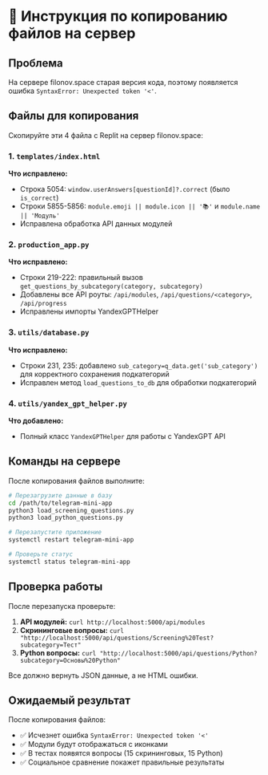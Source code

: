 # 🚀 Инструкция по копированию файлов на сервер

## Проблема
На сервере filonov.space старая версия кода, поэтому появляется ошибка `SyntaxError: Unexpected token '<'`.

## Файлы для копирования

Скопируйте эти 4 файла с Replit на сервер filonov.space:

### 1. `templates/index.html`
**Что исправлено:**
- Строка 5054: `window.userAnswers[questionId]?.correct` (было `is_correct`)
- Строки 5855-5856: `module.emoji || module.icon || '📚'` и `module.name || 'Модуль'`
- Исправлена обработка API данных модулей

### 2. `production_app.py`
**Что исправлено:**
- Строки 219-222: правильный вызов `get_questions_by_subcategory(category, subcategory)`
- Добавлены все API роуты: `/api/modules`, `/api/questions/<category>`, `/api/progress`
- Исправлены импорты YandexGPTHelper

### 3. `utils/database.py`
**Что исправлено:**
- Строки 231, 235: добавлено `sub_category=q_data.get('sub_category')` для корректного сохранения подкатегорий
- Исправлен метод `load_questions_to_db` для обработки подкатегорий

### 4. `utils/yandex_gpt_helper.py`
**Что добавлено:**
- Полный класс `YandexGPTHelper` для работы с YandexGPT API

## Команды на сервере

После копирования файлов выполните:

```bash
# Перезагрузите данные в базу
cd /path/to/telegram-mini-app
python3 load_screening_questions.py
python3 load_python_questions.py

# Перезапустите приложение
systemctl restart telegram-mini-app

# Проверьте статус
systemctl status telegram-mini-app
```

## Проверка работы

После перезапуска проверьте:

1. **API модулей:** `curl http://localhost:5000/api/modules`
2. **Скрининговые вопросы:** `curl "http://localhost:5000/api/questions/Screening%20Test?subcategory=Тест"`
3. **Python вопросы:** `curl "http://localhost:5000/api/questions/Python?subcategory=Основы%20Python"`

Все должно вернуть JSON данные, а не HTML ошибки.

## Ожидаемый результат

После копирования файлов:
- ✅ Исчезнет ошибка `SyntaxError: Unexpected token '<'`
- ✅ Модули будут отображаться с иконками
- ✅ В тестах появятся вопросы (15 скрининговых, 15 Python)  
- ✅ Социальное сравнение покажет правильные результаты